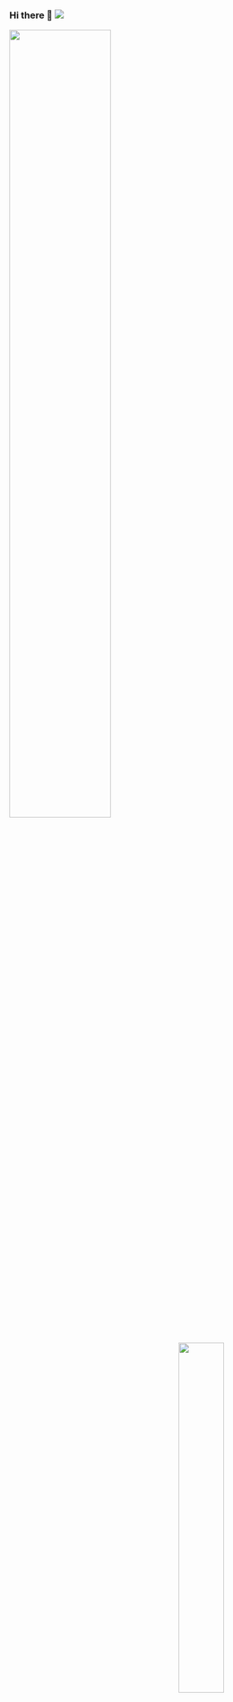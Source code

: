 ### Hi there 👋 [![ ](https://cfrating.ihcr.top/?user=xcltapestry&style=flat-square)](https://codeforces.com/profile/xcltapestry)

<!-- 
**xcltapestry/xcltapestry** is a ✨ _special_ ✨ repository because its `README.md` (this file) appears on your GitHub profile.

Here are some ideas to get you started:

- 🔭 I’m currently working on ...
- 🌱 I’m currently learning ...
- 👯 I’m looking to collaborate on ...
- 🤔 I’m looking for help with ...
- 💬 Ask me about ...
- 📫 How to reach me: ...
- 😄 Pronouns: ...
- ⚡ Fun fact: ...

![](https://metrics.lecoq.io/xcltapestry?template=classic)
-->


[<img align="left" width="60%" src="https://metrics.lecoq.io/xcltapestry?template=classic">](https://metrics.lecoq.io/xcltapestry?template=classic)

[<img align="right" width="40%" src="https://github-readme-stats.vercel.app/api?username=xcltapestry&show_icons=true">](https://github-readme-stats.vercel.app/api?username=xcltapestry&show_icons=true)

